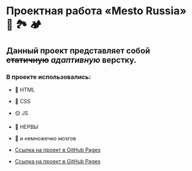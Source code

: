 # Проектная работа «Mesto Russia» 🗻 🏞 🏕

## Данный проект представляет собой ~~статичную~~ *адаптивную* верстку.

### В проекте использовались:

* 🔴 HTML
* 🔵 CSS
* 🟡 JS
* 🤯 НЕРВЫ
* 🧠 и немножечко мозгов

 * [Ссылка на проект в GitHub Pages](https://navi113.github.io/mesto-project/)

* [Ссылка на проект в GitHub Pages](https://navi113.github.io/mesto-project/) 

